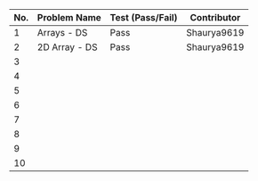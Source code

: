 
|No.| Problem Name | Test (Pass/Fail) | Contributor |  
|---|--------------|------------------|-------------|  
| 1 |   Arrays - DS|          Pass    | Shaurya9619 |  
| 2 |  2D Array - DS           |Pass                 |Shaurya9619            |  
| 3 |              |                  |             |  
| 4 |              |                  |             |  
| 5 |              |                  |             |  
| 6 |              |                  |             |  
| 7 |              |                  |             |  
| 8 |              |                  |             |  
| 9 |              |                  |             |  
| 10|              |                  |             |  
